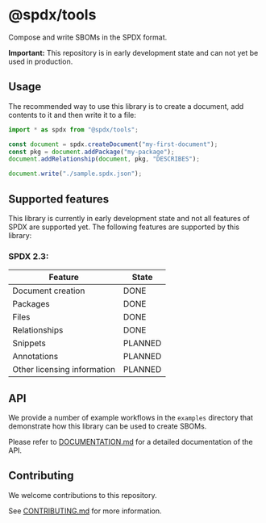 <!--
SPDX-FileCopyrightText: 2023 SPDX contributors

SPDX-License-Identifier: CC0-1.0
-->

# @spdx/tools
Compose and write SBOMs in the SPDX format.

**Important:** This repository is in early development state and can not yet be used in production.

## Usage
The recommended way to use this library is to create a document, add contents to it and then write it to a file:

```javascript
import * as spdx from "@spdx/tools";

const document = spdx.createDocument("my-first-document");
const pkg = document.addPackage("my-package");
document.addRelationship(document, pkg, "DESCRIBES");

document.write("./sample.spdx.json");
```

## Supported features
This library is currently in early development state and not all features of SPDX are supported yet.
The following features are supported by this library:

### SPDX 2.3:
| Feature | State |
| ------- | ----- |
| Document creation | DONE
| Packages | DONE
| Files | DONE
| Relationships | DONE
| Snippets | PLANNED
| Annotations | PLANNED
| Other licensing information | PLANNED

## API
We provide a number of example workflows in the `examples` directory that demonstrate how this library can be used to create SBOMs.

Please refer to [DOCUMENTATION.md](https://github.com/spdx/tools-ts/blob/main/DOCUMENTATION.md) for a detailed documentation of the API.

## Contributing
We welcome contributions to this repository.

See [CONTRIBUTING.md](https://github.com/spdx/tools-ts/blob/main/CONTRIBUTING.md) for more information.
